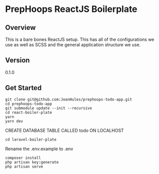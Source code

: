 # PrepHoops ReactJS Boilerplate

## Overview

This is a bare bones ReactJS setup. This has all of the configurations we use as well as SCSS and the general application structure we use.

## Version

0.1.0

## Get Started

```
git clone git@github.com:JeanHules/prephoops-todo-app.git
cd prephoops-todo-app
git submodule update --init --recursive
cd react-boiler-plate
yarn
yarn dev
```

CREATE DATABASE TABLE CALLED todo ON LOCALHOST

```
cd laravel-boiler-plate
```

Rename the .env.example to .env

```
composer install
php artisan key:generate
php artisan serve
```

